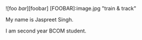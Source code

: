![foo *bar*][foobar]
[FOOBAR]:image.jpg "train & track"

My name is Jaspreet Singh.

I am second year BCOM student.
